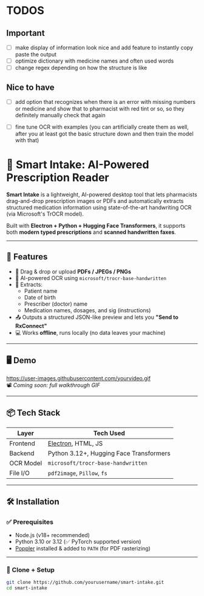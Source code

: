 # TODOS
## Important
- [ ] make display of information look nice and add feature to instantly copy paste the output
- [ ] optimize dictionary with medicine names and often used words
- [ ] change regex depending on how the structure is like

## Nice to have
- [ ] add option that recognizes when there is an error with missing numbers or medicine and show that to pharmacist with red tint or so, so they definitely manually check that again
- [ ] fine tune OCR with examples (you can artificially create them as well, after you at least got the basic structure down and then train the model with that)


# 💊 Smart Intake: AI-Powered Prescription Reader

**Smart Intake** is a lightweight, AI-powered desktop tool that lets pharmacists drag-and-drop prescription images or PDFs and automatically extracts structured medication information using state-of-the-art handwriting OCR (via Microsoft's TrOCR model).

Built with **Electron + Python + Hugging Face Transformers**, it supports both **modern typed prescriptions** and **scanned handwritten faxes**.

---

## 🚀 Features

- 📄 Drag & drop or upload **PDFs / JPEGs / PNGs**
- 🧠 AI-powered OCR using `microsoft/trocr-base-handwritten`
- 🧾 Extracts:
  - Patient name
  - Date of birth
  - Prescriber (doctor) name
  - Medication names, dosages, and sig (instructions)
- 📤 Outputs a structured JSON-like preview and lets you **"Send to RxConnect"**
- 💻 Works **offline**, runs locally (no data leaves your machine)

---

## 🖥 Demo

https://user-images.githubusercontent.com/yourvideo.gif  
📽 _Coming soon: full walkthrough GIF_

---

## 📦 Tech Stack

| Layer        | Tech Used                                     |
|-------------|------------------------------------------------|
| Frontend    | [Electron](https://www.electronjs.org/), HTML, JS |
| Backend     | Python 3.12+, Hugging Face Transformers        |
| OCR Model   | `microsoft/trocr-base-handwritten`             |
| File I/O     | `pdf2image`, `Pillow`, `fs`                   |

---

## 🛠 Installation

### ✅ Prerequisites

- Node.js (v18+ recommended)
- Python 3.10 or 3.12 (✅ PyTorch supported version)
- [Poppler](https://github.com/oschwartz10612/poppler-windows/releases) installed & added to `PATH` (for PDF rasterizing)

---

### 🔧 Clone + Setup

```bash
git clone https://github.com/yourusername/smart-intake.git
cd smart-intake
